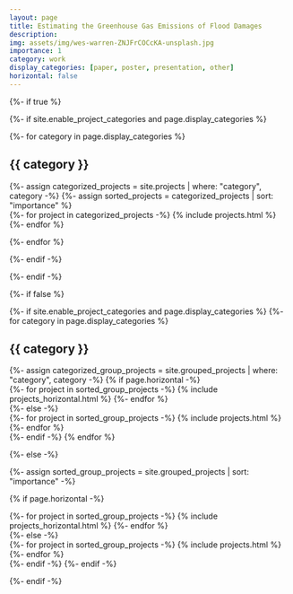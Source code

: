 ```yaml
---
layout: page
title: Estimating the Greenhouse Gas Emissions of Flood Damages
description: 
img: assets/img/wes-warren-ZNJFrCOCcKA-unsplash.jpg
importance: 1
category: work
display_categories: [paper, poster, presentation, other]
horizontal: false
---
```

{%- if true %}
<div class="projects">
{%- if site.enable_project_categories and page.display_categories %}

{%- for category in page.display_categories %}
  <h2 class="category">{{ category }}</h2>
  {%- assign categorized_projects = site.projects | where: "category", category -%}
  {%- assign sorted_projects = categorized_projects | sort: "importance" %}
  <div class="grid">
    {%- for project in categorized_projects -%}
      {% include projects.html %}
    {%- endfor %}
  </div>

{%- endfor %}

{%- endif -%}
</div>
{%- endif -%}

<!-- Change to false to true -->
{%- if false %}

<div class="grouped-projects">
{%- if site.enable_project_categories and page.display_categories %}
  <!-- Display categorized projects -->
  {%- for category in page.display_categories %}
  <h2 class="category">{{ category }}</h2>
  {%- assign categorized_group_projects = site.grouped_projects | where: "category", category -%}
  <!-- {%- assign sorted_group_projects = categorized_group_projects | sort: "importance" %} -->
  <!-- Generate cards for each project -->
  {% if page.horizontal -%}
  <div class="container">
    <div class="row row-cols-2">
    {%- for project in sorted_group_projects -%}
      {% include projects_horizontal.html %}
    {%- endfor %}
    </div>
  </div>
  {%- else -%}
  <div class="grid">
    {%- for project in sorted_group_projects -%}
      {% include projects.html %}
    {%- endfor %}
  </div>
  {%- endif -%}
  {% endfor %}

{%- else -%}

<!-- Display projects without categories -->
  {%- assign sorted_group_projects = site.grouped_projects | sort: "importance" -%}

<!-- Generate cards for each project -->
  {% if page.horizontal -%}

<div class="container">
    <div class="row row-cols-2">
    {%- for project in sorted_group_projects -%}
      {% include projects_horizontal.html %}
    {%- endfor %}
    </div>
  </div>
  {%- else -%}
  <div class="grid">
    {%- for project in sorted_group_projects -%}
      {% include projects.html %}
    {%- endfor %}
  </div>
  {%- endif -%}
{%- endif -%}
</div>

{%- endif -%}